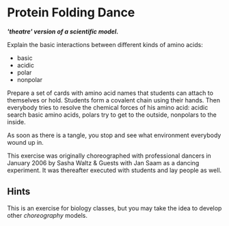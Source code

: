 
# Protein Folding Dance

***'theatre' version of a scientific model.***

Explain the basic interactions between different kinds of amino acids:

* basic
* acidic
* polar
* nonpolar

Prepare a set of cards with amino acid names that students can attach to themselves or hold. Students
form a covalent chain using their hands. Then everybody tries to resolve
the chemical forces of his amino acid: acidic search basic amino acids,
polars try to get to the outside, nonpolars to the inside.

As soon as there is a tangle, you stop and see what environment everybody wound up in.

This exercise was originally choreographed with professional dancers in
January 2006 by Sasha Waltz & Guests with Jan Saam as a dancing
experiment. It was thereafter executed with students and lay people as
well.

## Hints

This is an exercise for biology classes, but you may take the idea to develop other *choreography* models.

